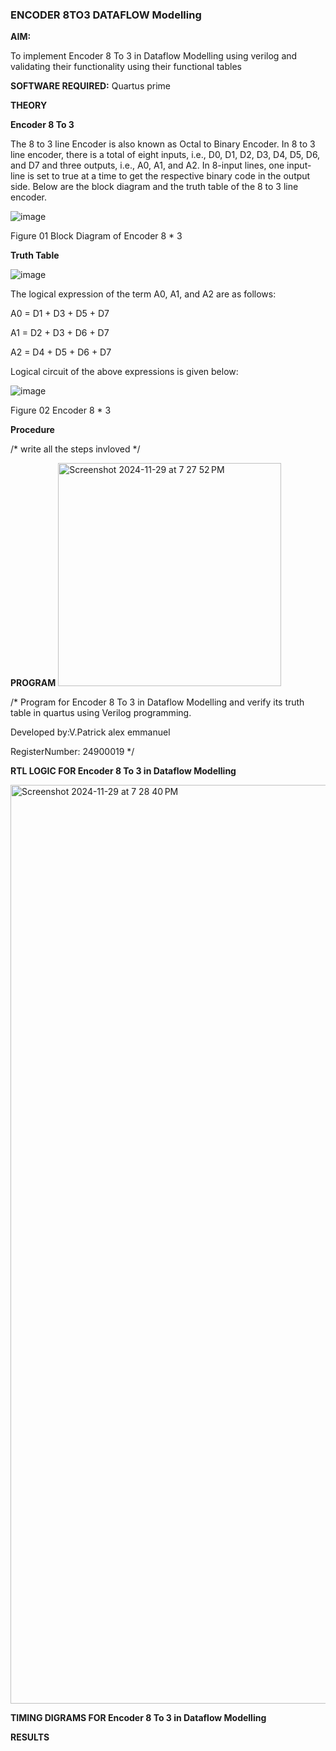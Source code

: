 ### ENCODER 8TO3 DATAFLOW Modelling

**AIM:**

To implement  Encoder 8 To 3 in Dataflow Modelling using verilog and validating their functionality using their functional tables

**SOFTWARE REQUIRED:** Quartus prime

**THEORY**

**Encoder 8 To 3**

The 8 to 3 line Encoder is also known as Octal to Binary Encoder. In 8 to 3 line encoder, there is a total of eight inputs, i.e., D0, D1, D2, D3, D4, D5, D6, and D7 and three outputs, i.e., A0, A1, and A2. In 8-input lines, one input-line is set to true at a time to get the respective binary code in the output side. Below are the block diagram and the truth table of the 8 to 3 line encoder.

![image](https://github.com/naavaneetha/ENCODER8TO3DATAFLOW/assets/154305477/0bc242c1-eb9e-4c47-afe5-30428470efc3)

Figure 01  Block Diagram of Encoder 8 * 3

**Truth Table**

![image](https://github.com/naavaneetha/ENCODER8TO3DATAFLOW/assets/154305477/35496b14-ae6e-4cd1-9abd-d6736b576575)

The logical expression of the term A0, A1, and A2 are as follows:

A0 = D1 + D3 + D5 + D7

A1 = D2 + D3 + D6 + D7

A2 = D4 + D5 + D6 + D7

Logical circuit of the above expressions is given below:

![image](https://github.com/naavaneetha/ENCODER8TO3DATAFLOW/assets/154305477/95acaee6-c873-4c75-89eb-ef09fb158053)

Figure 02  Encoder 8 * 3

**Procedure**

/* write all the steps invloved */

**PROGRAM**
<img width="357" alt="Screenshot 2024-11-29 at 7 27 52 PM" src="https://github.com/user-attachments/assets/4791fd9c-662c-4a53-ad8e-62fbfae1f466">

/* Program for Encoder 8 To 3 in Dataflow Modelling and verify its truth table in quartus using Verilog programming. 

Developed by:V.Patrick alex emmanuel

RegisterNumber: 24900019
*/

**RTL LOGIC FOR Encoder 8 To 3 in Dataflow Modelling**

<img width="1470" alt="Screenshot 2024-11-29 at 7 28 40 PM" src="https://github.com/user-attachments/assets/eba34f8e-7cb3-4269-8489-90d9ce93f48a">

**TIMING DIGRAMS FOR Encoder 8 To 3 in Dataflow Modelling**


**RESULTS**




